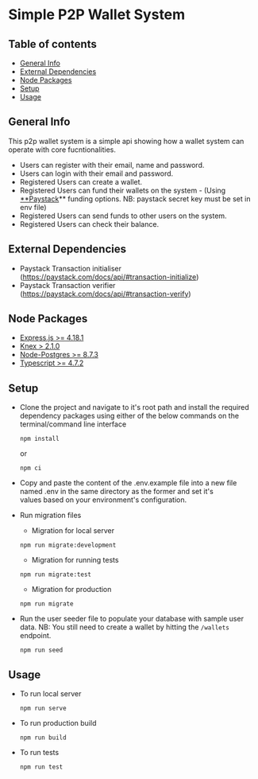 # Simple P2P Wallet System

## Table of contents

- [General Info](#general-info)
- [External Dependencies](#external-dependencies)
- [Node Packages](#node-packages)
- [Setup](#setup)
- [Usage](#usage)

## General Info

This p2p wallet system is a simple api showing how a wallet system can operate with core fucntionalities.

- Users can register with their email, name and password.
- Users can login with their email and password.
- Registered Users can create a wallet.
- Registered Users can fund their wallets on the system - (Using [\*\*Paystack](https://paystack.com/docs/api/)\*\* funding options. NB: paystack secret key must be set in env file)
- Registered Users can send funds to other users on the system.
- Registered Users can check their balance.

## External Dependencies

- Paystack Transaction initialiser (https://paystack.com/docs/api/#transaction-initialize)
- Paystack Transaction verifier (https://paystack.com/docs/api/#transaction-verify)

## Node Packages

- [Express.js >= 4.18.1](https://www.npmjs.com/package/express "Express JS")
- [Knex > 2.1.0](https://knexjs.org/ "Knex.js")
- [Node-Postgres >= 8.7.3](https://www.npmjs.com/package/pg "node-postgres")
- [Typescript >= 4.7.2](https://www.npmjs.com/package/typescript "typescript")

## Setup

- Clone the project and navigate to it's root path and install the required dependency packages using either of the below commands on the terminal/command line interface

  ```
  npm install
  ```

  or

  ```
  npm ci
  ```

- Copy and paste the content of the .env.example file into a new file named .env in the same directory as the former and set it's  
  values based on your environment's configuration.

- Run migration files

  - Migration for local server

  ```
  npm run migrate:development
  ```

  - Migration for running tests

  ```
  npm run migrate:test
  ```

  - Migration for production

  ```
  npm run migrate
  ```

- Run the user seeder file to populate your database with sample user data. NB: You still need to create a wallet by hitting the `/wallets` endpoint.

  ```
  npm run seed
  ```

## Usage

- To run local server

  ```
  npm run serve
  ```

- To run production build

  ```
  npm run build
  ```

- To run tests

  ```
  npm run test
  ```
